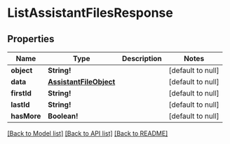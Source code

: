 # ListAssistantFilesResponse

## Properties
Name | Type | Description | Notes
------------ | ------------- | ------------- | -------------
**object** | **String!** |  | [default to null]
**data** | [**AssistantFileObject**](AssistantFileObject.md) |  | [default to null]
**firstId** | **String!** |  | [default to null]
**lastId** | **String!** |  | [default to null]
**hasMore** | **Boolean!** |  | [default to null]

[[Back to Model list]](../README.md#documentation-for-models) [[Back to API list]](../README.md#documentation-for-api-endpoints) [[Back to README]](../README.md)


